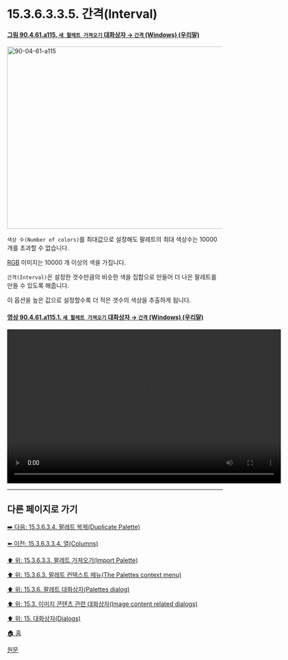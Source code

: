 # 15.3.6.3.3.5. 간격(Interval)

<a id="90-04-61-a115"></a>

#### [그림 90.4.61.a115. `새 팔레트 가져오기` 대화상자 → `간격` (Windows) (우리말)](./90-04-0061-import_a_new_palette.md#90-04-61-a115)
<img width="532" height="426" alt="90-04-61-a115" src="https://github.com/user-attachments/assets/4dabfa77-1762-4403-9f7d-018cf11215c8" />

`색상 수(Number of colors)`를 최대값으로 설정해도 팔레트의 최대 색상수는 10000 개를 초과할 수 없습니다.

[RGB](./19-glossaryx-color_mode_rgb.md) 이미지는 10000 개 이상의 색을 가집니다.

`간격(Interval)`은 설정한 갯수만큼의 비슷한 색을 집합으로 만들어 더 나은 팔레트를 만들 수 있도록 해줍니다.

이 옵션을 높은 값으로 설정할수록 더 적은 갯수의 색상을 추출하게 됩니다.

<a id="90-04-61-a115-01"></a>

#### [영상 90.4.61.a115.1. `새 팔레트 가져오기` 대화상자 → `간격` (Windows) (우리말)](./90-04-0061-import_a_new_palette.md#90-04-61-a115-01)
<video controls="controls" width="640" height="360" src="https://github.com/user-attachments/assets/88669bed-6e3b-48bb-9168-e3fea55eb922"></video>

<a comment="TODO 간격의 값이 어떻게 사용되는지에 대해 파악해서 추가할 필요가 있다."></a>

***

## 다른 페이지로 가기

[➡️ 다음: 15.3.6.3.4. 팔레트 복제(Duplicate Palette)](./15-03-06-03-04-duplicate_palette.md)

[⬅️ 이전: 15.3.6.3.3.4. 열(Columns)](./15-03-06-03-03-04-columns.md)

[⬆️ 위: 15.3.6.3.3. 팔레트 가져오기(Import Palette)](./15-03-06-03-03-00-import_palette.md)

[⬆️ 위: 15.3.6.3. 팔레트 컨텍스트 메뉴(The Palettes context menu)](./15-03-06-03-00-the_palettes_context_menu.md)

[⬆️ 위: 15.3.6. 팔레트 대화상자(Palettes dialog)](./15-03-06-00-palettes_dialog.md)

[⬆️ 위: 15.3. 이미지 콘텐츠 관련 대화상자(Image content related dialogs)](./15-03-00-image-content-related-dialogs.md)

[⬆️ 위: 15. 대화상자(Dialogs)](./15-00-dialogs.md)

[🏠 홈](./00-home.md)

[원문](https://docs.gimp.org/2.10/ko/gimp-palette-dialog.html#gimp-concepts-palettes-menu)